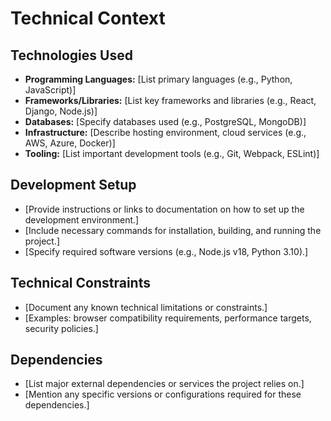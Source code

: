 # Technical Context

## Technologies Used

*   **Programming Languages:** [List primary languages (e.g., Python, JavaScript)]
*   **Frameworks/Libraries:** [List key frameworks and libraries (e.g., React, Django, Node.js)]
*   **Databases:** [Specify databases used (e.g., PostgreSQL, MongoDB)]
*   **Infrastructure:** [Describe hosting environment, cloud services (e.g., AWS, Azure, Docker)]
*   **Tooling:** [List important development tools (e.g., Git, Webpack, ESLint)]

## Development Setup

*   [Provide instructions or links to documentation on how to set up the development environment.]
*   [Include necessary commands for installation, building, and running the project.]
*   [Specify required software versions (e.g., Node.js v18, Python 3.10).]

## Technical Constraints

*   [Document any known technical limitations or constraints.]
*   [Examples: browser compatibility requirements, performance targets, security policies.]

## Dependencies

*   [List major external dependencies or services the project relies on.]
*   [Mention any specific versions or configurations required for these dependencies.]
